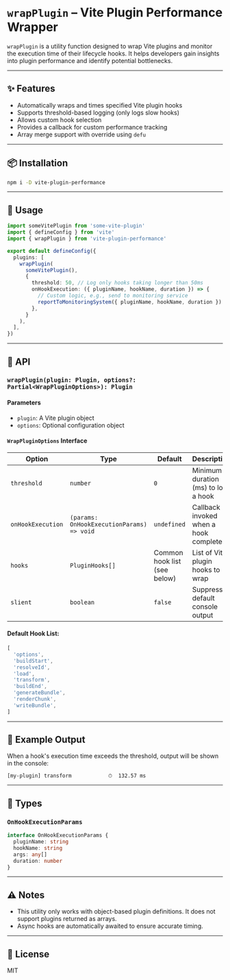 # `wrapPlugin` – Vite Plugin Performance Wrapper

`wrapPlugin` is a utility function designed to wrap Vite plugins and monitor the execution time of their lifecycle hooks. It helps developers gain insights into plugin performance and identify potential bottlenecks.

---

## ✨ Features

- Automatically wraps and times specified Vite plugin hooks
- Supports threshold-based logging (only logs slow hooks)
- Allows custom hook selection
- Provides a callback for custom performance tracking
- Array merge support with override using `defu`

---

## 📦 Installation

```sh
npm i -D vite-plugin-performance
```

---

## 🚀 Usage

```ts
import someVitePlugin from 'some-vite-plugin'
import { defineConfig } from 'vite'
import { wrapPlugin } from 'vite-plugin-performance'

export default defineConfig({
  plugins: [
    wrapPlugin(
      someVitePlugin(),
      {
        threshold: 50, // Log only hooks taking longer than 50ms
        onHookExecution: ({ pluginName, hookName, duration }) => {
          // Custom logic, e.g., send to monitoring service
          reportToMonitoringSystem({ pluginName, hookName, duration })
        },
      }
    ),
  ],
})
```

---

## 🧩 API

### `wrapPlugin(plugin: Plugin, options?: Partial<WrapPluginOptions>): Plugin`

#### Parameters

- `plugin`: A Vite plugin object
- `options`: Optional configuration object

#### `WrapPluginOptions` Interface

| Option            | Type                                      | Default                      | Description                            |
| ----------------- | ----------------------------------------- | ---------------------------- | -------------------------------------- |
| `threshold`       | `number`                                  | `0`                          | Minimum duration (ms) to log a hook    |
| `onHookExecution` | `(params: OnHookExecutionParams) => void` | `undefined`                  | Callback invoked when a hook completes |
| `hooks`           | `PluginHooks[]`                           | Common hook list (see below) | List of Vite plugin hooks to wrap      |
| `slient`          | `boolean`                                 | `false`                      | Suppress default console output        |

#### Default Hook List:

```ts
[
  'options',
  'buildStart',
  'resolveId',
  'load',
  'transform',
  'buildEnd',
  'generateBundle',
  'renderChunk',
  'writeBundle',
]
```

---

## 🧪 Example Output

When a hook's execution time exceeds the threshold, output will be shown in the console:

```
[my-plugin] transform            ⏱  132.57 ms
```

---

## 📘 Types

### `OnHookExecutionParams`

```ts
interface OnHookExecutionParams {
  pluginName: string
  hookName: string
  args: any[]
  duration: number
}
```

---

## ⚠️ Notes

- This utility only works with object-based plugin definitions. It does not support plugins returned as arrays.
- Async hooks are automatically awaited to ensure accurate timing.

---

## 📄 License

MIT
